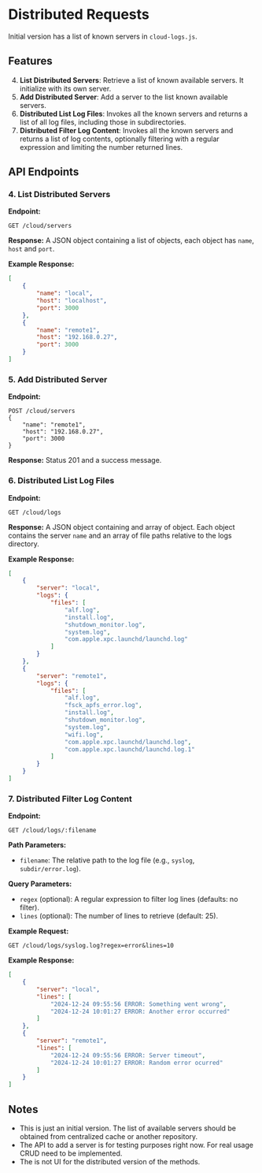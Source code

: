 # Distributed Requests
Initial version has a list of known servers in `cloud-logs.js`.

## Features

4. **List Distributed Servers**: Retrieve a list of known available servers. It initialize with its own server.
5. **Add Distributed Server**: Add a server to the list known available servers.
6. **Distributed List Log Files**: Invokes all the known servers and returns a list of all log files, including those in subdirectories.
7. **Distributed Filter Log Content**: Invokes all the known servers and returns a list of log contents, optionally filtering with a regular expression and limiting the number returned lines.

## API Endpoints

### 4. **List Distributed Servers**

**Endpoint:**
```
GET /cloud/servers
```

**Response:**
A JSON object containing a list of objects, each object has `name`, `host` and `port`.

**Example Response:**
```json
[
    {
        "name": "local",
        "host": "localhost",
        "port": 3000
    },
    {
        "name": "remote1",
        "host": "192.168.0.27",
        "port": 3000
    }
]
```

### 5. **Add Distributed Server**

**Endpoint:**
```
POST /cloud/servers
{
    "name": "remote1",
    "host": "192.168.0.27",
    "port": 3000
}
```

**Response:**
Status 201 and a success message.

### 6. **Distributed List Log Files**

**Endpoint:**
```
GET /cloud/logs
```

**Response:**
A JSON object containing and array of object. Each object contains the server `name` and an array of file paths relative to the logs directory.

**Example Response:**
```json
[
    {
        "server": "local",
        "logs": {
            "files": [
                "alf.log",
                "install.log",
                "shutdown_monitor.log",
                "system.log",
                "com.apple.xpc.launchd/launchd.log"
            ]
        }
    },
    {
        "server": "remote1",
        "logs": {
            "files": [
                "alf.log",
                "fsck_apfs_error.log",
                "install.log",
                "shutdown_monitor.log",
                "system.log",
                "wifi.log",
                "com.apple.xpc.launchd/launchd.log",
                "com.apple.xpc.launchd/launchd.log.1"
            ]
        }
    }
]
```

### 7. **Distributed Filter Log Content**

**Endpoint:**
```
GET /cloud/logs/:filename
```

**Path Parameters:**
- `filename`: The relative path to the log file (e.g., `syslog`, `subdir/error.log`).

**Query Parameters:**
- `regex` (optional): A regular expression to filter log lines (defaults: no filter).
- `lines` (optional): The number of lines to retrieve (default: 25).

**Example Request:**
```
GET /cloud/logs/syslog.log?regex=error&lines=10
```

**Example Response:**
```json
[
    {
        "server": "local",
        "lines": [
            "2024-12-24 09:55:56 ERROR: Something went wrong",
            "2024-12-24 10:01:27 ERROR: Another error occurred"
        ]
    },
    {
        "server": "remote1",
        "lines": [
            "2024-12-24 09:55:56 ERROR: Server timeout",
            "2024-12-24 10:01:27 ERROR: Random error ocurred"
        ]
    }
]
```

## Notes
- This is just an initial version. The list of available servers should be obtained from centralized cache or another repository.
- The API to add a server is for testing purposes right now. For real usage CRUD need to be implemented.
- The is not UI for the distributed version of the methods.
